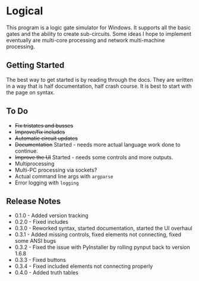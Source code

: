 # Logical

This program is a logic gate simulator for Windows. It supports all the basic gates and the ability to create sub-circuits. Some ideas I hope to implement eventually are multi-core processing and network multi-machine processing.

## Getting Started
The best way to get started is by reading through the docs. They are written in a way that is half documentation, half crash course. It is best to start with the page on syntax.

## To Do
* ~~Fix tristates and busses~~
* ~~Improve/fix includes~~
* ~~Automatic circuit updates~~
* ~~Documentation~~ Started - needs more actual language work done to continue.
* ~~Improve the UI~~ Started - needs some controls and more outputs.
* Multiprocessing
* Multi-PC processing via sockets?
* Actual command line args with `argparse`
* Error logging with `logging`

## Release Notes
* 0.1.0 - Added version tracking
* 0.2.0 - Fixed includes
* 0.3.0 - Reworked syntax, started documentation, started the UI overhaul
* 0.3.1 - Added missing controls, fixed elements not connecting, fixed some ANSI bugs
* 0.3.2 - Fixed the issue with PyInstaller by rolling pynput back to version 1.6.8
* 0.3.3 - Fixed buttons
* 0.3.4 - Fixed included elements not connecting properly
* 0.4.0 - Added truth tables